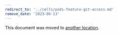 ```yaml
---
redirect_to: '../cells/pods-feature-git-access.md'
remove_date: '2023-06-13'
---
```


This document was moved to [another location](../cells/pods-feature-git-access.md).

<!-- This redirect file can be deleted after <2023-06-13>. -->
<!-- Redirects that point to other docs in the same project expire in three months. -->
<!-- Redirects that point to docs in a different project or site (link is not relative and starts with `https:`) expire in one year. -->
<!-- Before deletion, see: https://docs.gitlab.com/ee/development/documentation/redirects.html -->
